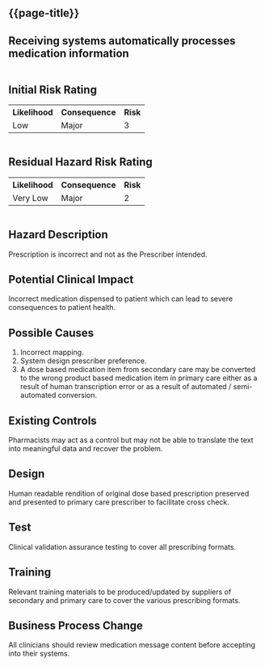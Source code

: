 ## {{page-title}}
## Receiving systems automatically processes medication information

<div class="row">
  <div class="column">
  <h2>Initial Risk Rating</h2>
  <table class="assets">
      <tr>
        <th>Likelihood</th>
        <th>Consequence</th>
        <th>Risk</th>
      </tr>
      <tr>
        <td>Low</td>
        <td>Major</td>
          <td class="risk3">3</td>
        </tr>
    </table>
  </div>
  <div class="column">
  <H2>Residual Hazard Risk Rating</H2>
<table class="assets">
      <tr>
        <th>Likelihood</th>
        <th>Consequence</th>
        <th>Risk</th>
      </tr>
      <tr>
        <td>Very Low</td>
        <td>Major</td>
        <td class="risk2">2</td>
      </tr>
    </table>
  </div>
</div>

 

## Hazard Description
Prescription is incorrect and not as the Prescriber intended. 

## Potential Clinical Impact
Incorrect medication dispensed to patient which can lead to severe consequences to patient health.  

## Possible Causes
1. Incorrect mapping.
2. System design prescriber preference.
3. A dose based medication item from secondary care may be converted to the wrong product based medication item in primary care either as a result of human transcription error or as a result of automated / semi-automated conversion.

## Existing Controls
Pharmacists may act as a control but may not be able to translate the text into meaningful data and recover the problem.

## Design
Human readable rendition of original dose based prescription preserved and presented to primary care prescriber to facilitate cross check. 

## Test
Clinical validation assurance testing to cover all prescribing formats.

## Training
Relevant training materials to be produced/updated by suppliers of secondary and primary care to cover the various prescribing formats.

## Business Process Change
All clinicians should review medication message content before accepting into their systems.

